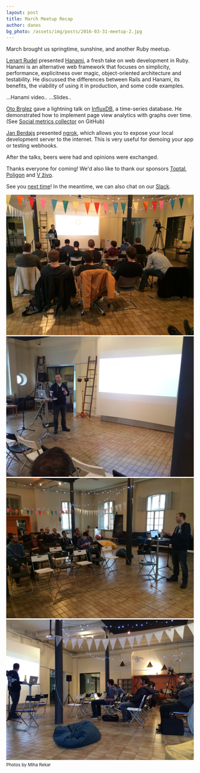 ```yaml
---
layout: post
title: March Meetup Recap
author: danes
bg_photo: /assets/img/posts/2016-03-31-meetup-2.jpg
---
```


March brought us springtime, sunshine, and another Ruby meetup. 

[Lenart Rudel](https://github.com/lenart) presented [Hanami](http://hanamirb.org), a fresh take on web development in Ruby. Hanami is an alternative web framework that focuses on simplicity, performance, explicitness over magic, object-oriented architecture and testability. He discussed the differences between Rails and Hanami, its benefits, the viability of using it in production, and some code examples.

...Hanami video..
...Slides..

[Oto Brglez](http://otobrglez.opalab.com) gave a lightning talk on [InfluxDB](https://influxdata.com/), a time-series database. He demonstrated how to implement page view analytics with graphs over time. (See [Social metrics collector](https://github.com/otobrglez/socol) on GitHub)

[Jan Berdajs](https://github.com/mrbrdo) presented [ngrok](https://ngrok.com), which allows you to expose your local development server to the internet. This is very useful for demoing your app or testing webhooks.

After the talks, beers were had and opinions were exchanged.

Thanks everyone for coming! We'd also like to thank our sponsors [Toptal](http://www.toptal.com), [Poligon](http://www.poligon.si) and [V živo](http://vzivo.si).

See you [next time](http://www.meetup.com/RubySlovenia/)! In the meantime, we can also chat on our [Slack](http://slack.rug.si/).

<div class="gallery">
  <img src="/assets/img/posts/2016-03-31-meetup-1.jpg" alt="Ruby meetup - March 2016">
  <img src="/assets/img/posts/2016-03-31-meetup-2.jpg" alt="Ruby meetup - March 2016">
  <img src="/assets/img/posts/2016-03-31-meetup-3.jpg" alt="Ruby meetup - March 2016">
  <img src="/assets/img/posts/2016-03-31-meetup-4.jpg" alt="Ruby meetup - March 2016">
  <small>Photos by Miha Rekar</small>
</div>